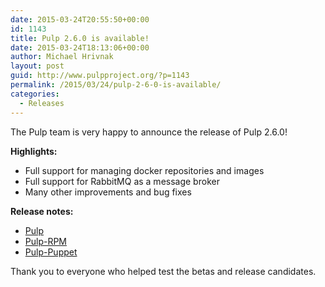 ```yaml
---
date: 2015-03-24T20:55:50+00:00
id: 1143
title: Pulp 2.6.0 is available!
date: 2015-03-24T18:13:06+00:00
author: Michael Hrivnak
layout: post
guid: http://www.pulpproject.org/?p=1143
permalink: /2015/03/24/pulp-2-6-0-is-available/
categories:
  - Releases
---
```

<!-- more -->
The Pulp team is very happy to announce the release of Pulp 2.6.0!

**Highlights:**

  * Full support for managing docker repositories and images
  * Full support for RabbitMQ as a message broker
  * Many other improvements and bug fixes

**Release notes:**

  * [Pulp](https://pulp.readthedocs.org/en/latest/user-guide/release-notes/2.6.x.html "Pulp")
  * [Pulp-RPM](https://pulp-rpm.readthedocs.org/en/latest/user-guide/release-notes/2.6.x.html "Pulp-RPM")
  * [Pulp-Puppet](https://pulp-puppet.readthedocs.org/en/latest/user-guide/release-notes/2.6.x.html "Pulp-Puppet")

Thank you to everyone who helped test the betas and release candidates.